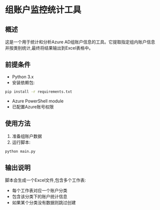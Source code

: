 # 组账户监控统计工具

## 概述

这是一个用于统计和分析Azure AD组账户信息的工具。它提取指定组内账户信息并按类别统计,最终将结果输出到Excel表格中。

## 前提条件

- Python 3.x
- 安装依赖包:

```bash
pip install -r requirements.txt
```

- Azure PowerShell module
- 已配置Azure账号权限

## 使用方法

1. 准备组账户数据
2. 运行脚本:

```bash
python main.py
```

## 输出说明

脚本会生成一个Excel文件,包含多个工作表:

- 每个工作表对应一个账户分类
- 包含该分类下的账户统计信息
- 如果某个分类没有数据则跳过创建
